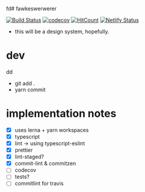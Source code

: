 fd# fawkeswerwerer

[![Build Status](https://travis-ci.org/ankeetmaini/fawkes.svg?branch=master)](https://travis-ci.org/ankeetmaini/fawkes)
[![codecov](https://codecov.io/gh/ankeetmaini/fawkes/branch/master/graph/badge.svg)](https://codecov.io/gh/ankeetmaini/fawkes)
[![HitCount](http://hits.dwyl.io/ankeetmaini/fawkes.svg)](http://hits.dwyl.io/ankeetmaini/fawkes)
[![Netlify Status](https://api.netlify.com/api/v1/badges/13281220-920c-4d88-89e4-5fadfb77c79a/deploy-status)](https://app.netlify.com/sites/fawkes/deploys)

- this will be a design system, hopefully.

# dev
dd
- git add .
- yarn commit

# implementation notes

- [x] uses lerna + yarn workspaces
- [x] typescript
- [x] lint -> using typescript-eslint
- [x] prettier
- [x] lint-staged?
- [x] commit-lint & commitzen
- [ ] codecov
- [ ] tests?
- [ ] commitlint for travis
